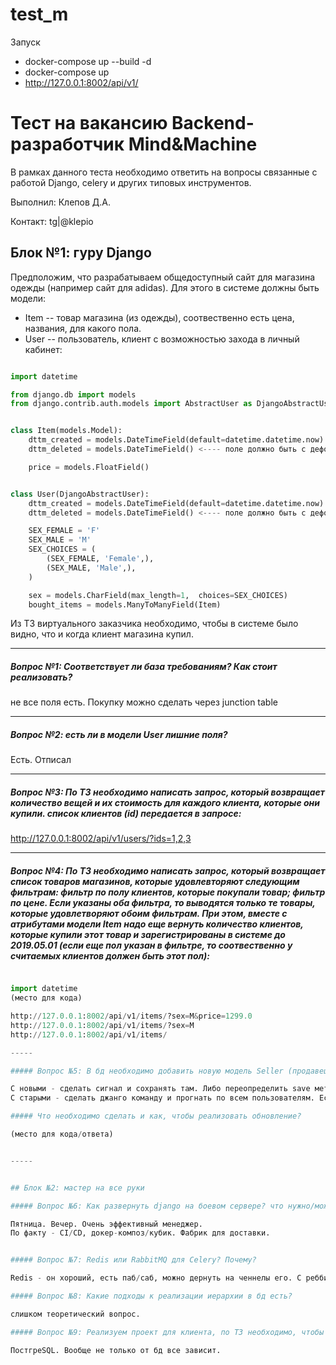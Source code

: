 # test_m

Запуск 
- docker-compose up --build -d
- docker-compose up
- http://127.0.0.1:8002/api/v1/

# Тест на вакансию Backend-разработчик Mind&Machine

В рамках данного теста необходимо ответить на вопросы связанные с работой Django, celery и других типовых инструментов.

Выполнил: Клепов Д.А.

Контакт: tg|@klepio


## Блок №1: гуру Django

Предположим, что разрабатываем общедоступный сайт для магазина одежды (например сайт для adidas). Для этого в системе должны быть модели:

- Item -- товар магазина (из одежды), соотвественно есть цена, названия, для какого пола.
- User -- пользователь, клиент с возможностью захода в личный кабинет:


```python

import datetime

from django.db import models
from django.contrib.auth.models import AbstractUser as DjangoAbstractUser


class Item(models.Model):
    dttm_created = models.DateTimeField(default=datetime.datetime.now) <---- date_joined есть
    dttm_deleted = models.DateTimeField() <---- поле должно быть с дефолтом или необязательным

    price = models.FloatField()


class User(DjangoAbstractUser):
    dttm_created = models.DateTimeField(default=datetime.datetime.now)
    dttm_deleted = models.DateTimeField() <---- поле должно быть с дефолтом или необязательным

    SEX_FEMALE = 'F'
    SEX_MALE = 'M'
    SEX_CHOICES = (
        (SEX_FEMALE, 'Female',),
        (SEX_MALE, 'Male',),
    )

    sex = models.CharField(max_length=1,  choices=SEX_CHOICES)
    bought_items = models.ManyToManyField(Item)

```


Из ТЗ виртуального заказчика необходимо, чтобы в системе было видно, что и когда клиент магазина купил.

-----

##### Вопрос №1: Соответствует ли база требованиям? Как стоит реализовать?
не все поля есть. 
Покупку можно сделать через junction table

-----

##### Вопрос №2: есть ли в модели User лишние поля?

Есть. Отписал


-----


##### Вопрос №3: По ТЗ необходимо написать запрос, который возвращает количество вещей и их стоимость для каждого клиента, которые они купили. список клиентов (id) передается в запросе:

http://127.0.0.1:8002/api/v1/users/?ids=1,2,3

-----

##### Вопрос №4: По ТЗ необходимо написать запрос, который возвращает список товаров магазинов, которые удовлевторяют следующим фильтрам: фильтр по полу клиентов, которые покупали товар; фильтр по цене. Если указаны оба фильтра, то выводятся только те товары, которые удовлетворяют обоим фильтрам. При этом, вместе с атрибутами модели Item надо еще вернуть  количество клиентов, которые купили этот товар и зарегистрированы  в системе до 2019.05.01 (если еще пол указан в фильтре, то соотвественно у считаемых клиентов должен быть этот пол):

```python

import datetime
(место для кода)

http://127.0.0.1:8002/api/v1/items/?sex=M&price=1299.0
http://127.0.0.1:8002/api/v1/items/?sex=M
http://127.0.0.1:8002/api/v1/items/

-----

##### Вопрос №5: В бд необходимо добавить новую модель Seller (продавец магазина). Причем каждый клиент должен быть привязан к Seller (клиент сформировал ТЗ  на обновление после 3 месяцев функционирования сайта (есть данные в бд)):

С новыми - сделать сигнал и сохранять там. Либо переопределить save метод юзера и если нет подавана, то добавить его туда. 
С старыми - сделать джанго команду и прогнать по всем пользователям. Если пользователей много, то написать таск для селери, чтобы в кроне крутил и добавлял подаванов

##### Что необходимо сделать и как, чтобы реализовать обновление?

(место для кода/ответа)


-----


## Блок №2: мастер на все руки

##### Вопрос №6: Как развернуть django на боевом сервере? что нужно/можно использовать?

Пятница. Вечер. Очень эффективный менеджер.
По факту - CI/CD, докер-композ/кубик. Фабрик для доставки.


##### Вопрос №7: Redis или RabbitMQ для Celery? Почему?

Redis - он хороший, есть паб/саб, можно дернуть на ченнелы его. С реббитом не взлетело.

##### Вопрос №8: Какие подходы к реализации иерархии в бд есть?

слишком теоретический вопрос. 

##### Вопрос №9: Реализуем проект для клиента, по ТЗ необходимо, чтобы система выдерживала 1 млн запросов в минуту (не обязательно на чтение). Какую свободную реляционную СУБД стоит использовать?

ПостгреSQL. Вообще не только от бд все зависит.
